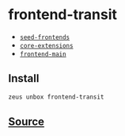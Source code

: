 
frontend-transit
====================









* [`seed-frontends`](seed-frontends.md)
* [`core-extensions`](core-extensions.md)
* [`frontend-main`](frontend-main.md)




## Install
```bash
zeus unbox frontend-transit
```













## [Source](https://github.com/liquidapps-io/zeus-sdk/tree/master/boxes/groups/frontends/frontend-transit)